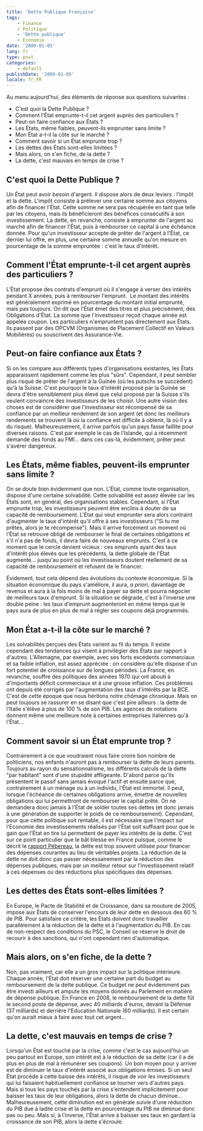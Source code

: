 ```yaml
---
title: 'Dette Publique Française'
tags:
    - Finance
    - Politique
    - 'Dette publique'
    - Economie
date: '2009-01-05'
lang: fr
type: post
categories:
    - default
publishDate: '2009-01-05'
locale: fr_FR
---
```


Au menu aujourd'hui, des éléments de réponse aux questions suivantes :

*   C'est quoi la Dette Publique ?
*   Comment l'État emprunte-t-il cet argent auprès des particuliers ?
*   Peut-on faire confiance aux États ?
*   Les États, même fiables, peuvent-ils emprunter sans limite ?
*   Mon État a-t-il la côte sur le marché ?
*   Comment savoir si un État emprunte trop ?
*   Les dettes des États sont-elles limitées ?
*   Mais alors, on s'en fiche, de la dette ?
*   La dette, c'est mauvais en temps de crise ?

<!-- more -->

## C'est quoi la Dette Publique ?

Un État peut avoir besoin d'argent. Il dispose alors de deux leviers : l'impôt et la dette. L'impôt consiste à prélever une certaine somme aux citoyens afin de financer l'État. Cette somme ne sera pas récupérée en tant que telle par les citoyens, mais ils bénéficieront des bénéfices consécutifs à son investissement. La dette, en revanche, consiste à emprunter de l'argent au marché afin de financer l'État, puis à rembourser ce capital à une échéance donnée. Pour qu'un investisseur accepte de prêter de l'argent à l'État, ce dernier lui offre, en plus, une certaine somme annuelle qu'on mesure en pourcentage de la somme empruntée : c'est le taux d'intérêt.

## Comment l'État emprunte-t-il cet argent auprès des particuliers ?

L'État propose des contrats d'emprunt où il s'engage à verser des intérêts pendant X années, puis à rembourser l'emprunt.  Le montant des intérêts est généralement exprimé en pourcentage du montant initial emprunté, mais pas toujours. On dit que l'État émet des titres et plus précisément, des Obligations d'État. La somme que l'investisseur reçoit chaque année est appelée coupon. Les particuliers n'empruntent pas directement aux États. Ils passent par des OPCVM (Organismes de Placement Collectif en Valeurs Mobilières) ou souscrivent des Assurance-Vie.

## Peut-on faire confiance aux États ?

Si on les compare aux différents types d'organisations existantes, les États apparaissent rapidement comme les plus "sûrs". Cependant, il peut sembler plus risqué de prêter de l'argent à la Guinée (où les putschs se succèdent) qu'à la Suisse. C'est pourquoi le taux d'intérêt proposé par la Guinée se devra d'être sensiblement plus élevé que celui proposé par la Suisse s'ils veulent convaincre des investisseurs de les choisir. Une autre vision des choses est de considérer que l'investisseur est récompensé de sa confiance par un meilleur rendement de son argent (et donc les meilleurs rendements se trouvent là où la confiance est difficile à obtenir, là où il y a du risque). Malheureusement, il arrive parfois qu'un pays fasse faillite pour diverses raisons. C'est par exemple le cas de l'Islande, qui a récemment demandé des fonds au FMI… dans ces cas-là, évidemment, prêter peut s'avérer dangereux.

## Les États, même fiables, peuvent-ils emprunter sans limite ?

On se doute bien évidemment que non. L'État, comme toute organisation, dispose d'une certaine solvabilité. Cette solvabilité est assez élevée car les États sont, en général, des organisations stables. Cependant, si l'État emprunte trop, les investisseurs peuvent être enclins à douter de sa capacité de remboursement. L'État qui veut emprunter sera alors contraint d'augmenter le taux d'intérêt qu'il offre à ses investisseurs ("Si tu me prêtes, alors je te récompense"). Mais il arrive forcément un moment où l'État se retrouve obligé de rembourser le final de certaines obligations et s'il n'a pas de fonds, il devra faire de nouveaux emprunts. C'est à ce moment que le cercle devient vicieux : ces emprunts ayant des taux d'intérêt plus élevés que les précédents, la dette globale de l'État augmente… jusqu'au point où les investisseurs doutent réellement de sa capacité de remboursement et refusent de le financer.

Évidement, tout cela dépend des évolutions du contexte économique. Si la situation économique du pays s'améliore, il aura, _a priori_, davantage de revenus et aura à la fois moins de mal à payer sa dette et pourra négocier de meilleurs taux d'emprunt. Si la situation se dégrade, c'est à l'inverse une double peine : les taux d'emprunt augmenteront en même temps que le pays aura de plus en plus de mal à régler ses coupons déjà programmés.

## Mon État a-t-il la côte sur le marché ?

Les solvabilités perçues des États varient au fil du temps. Il existe cependant des tendances qui visent à privilégier des États par rapport à d'autres. L'Allemagne, par exemple, avec ses forts excédents commerciaux et sa faible inflation, est assez appréciée : on considère qu'elle dispose d'un fort potentiel de croissance sur de longues périodes. La France, en revanche, souffre des politiques des années 1970 qui ont abouti à d'importants déficit commerciaux et à une grosse inflation. Ces problèmes ont depuis été corrigés par l'augmentation des taux d'intérêts par la BCE. C'est de cette époque que nous héritons notre chômage chronique. Mais on peut toujours se rassurer en se disant que c'est pire ailleurs : la dette de l'Italie s'élève à plus de 100 % de son PIB. Les agences de notations donnent même une meilleure note à certaines entreprises italiennes qu'à l'État…

## Comment savoir si un État emprunte trop ?

Contrairement à ce que voudraient nous faire croire bon nombre de politiciens, nos enfants n'auront pas à rembourser la dette de leurs parents. Toujours au rayon du sensationnalisme, les différents calculs de la dette "par habitant" sont d'une stupidité affligeante. D'abord parce qu'ils présentent le passif sans jamais évoqué l'actif et ensuite parce que, contrairement à un ménage ou à un individu, l'État est immortel. Il peut, lorsque l'échéance de certaines obligations arrive, émettre de nouvelles obligations qui lui permettront de rembourser le capital prêté. On ne demandera donc jamais à l'État de solder toutes ses dettes (et donc jamais à une génération de supporter le poids de ce remboursement). Cependant, pour que cette politique soit rentable, il est nécessaire que l'impact sur l'Economie des investissements réalisés par l'État soit suffisant pour que le gain que l'État en tire lui permettent de payer les intérêts de la dette. C'est sur ce point particulier que le bât blesse en France puisque, comme le décrit le [rapport Pébereau](http://fr.wikipedia.org/wiki/Rapport_P%C3%A9bereau_sur_la_dette_publique), la dette est trop souvent utilisée pour financer des dépenses courantes au lieu de véritables projets. La réduction de la dette ne doit donc pas passer nécessairement par la réduction des dépenses publiques, mais par un meilleur retour sur l'investissement relatif à ces dépenses ou des réductions plus spécifiques des dépenses.

## Les dettes des États sont-elles limitées ?

En Europe, le Pacte de Stabilité et de Croissance, dans sa mouture de 2005, impose aux États de conserver l'encours de leur dette en dessous des 60 % de PIB. Pour satisfaire ce critère, les États doivent donc travailler parallèlement à la réduction de la dette et à l'augmentation du PIB. En cas de non-respect des conditions du PSC, le Conseil se réserve le droit de recourir à des sanctions, qui n'ont cependant rien d'automatique.

## Mais alors, on s'en fiche, de la dette ?

Non, pas vraiment, car elle a un gros impact sur la politique intérieure. Chaque année, l'État doit réserver une certaine part du budget au remboursement de la dette publique. Ce budget ne peut évidemment pas être investi ailleurs et ampute les moyens donnés au Parlement en matière de dépense publique. En France en 2008, le remboursement de la dette fût le second poste de dépense, avec 40 milliards d'euros, devant la Défense (37 milliards) et derrière l'Education Nationale (60 milliards). Il est certain qu'on aurait mieux à faire avec tout cet argent…

## La dette, c'est mauvais en temps de crise ?

Lorsqu'un État est touché par la crise, comme c'est le cas aujourd'hui un peu partout en Europe, son intérêt est à la réduction de sa dette (car il a de plus en plus de mal à rémunérer ses coupons). Un bon moyen pour y arriver est de diminuer le taux d'intérêt associé aux obligations émises. Si un seul État procède à cette baisse des intérêts, il risque de voir les investisseurs qui lui faisaient habituellement confiance se tourner vers d'autres pays. Mais si tous les pays touchés par la crise s'entendent implicitement pour baisser les taux de leur obligations, alors la dette de chacun diminue… Malheureusement, cette diminution est en générale suivie d'une réduction du PIB due à ladite crise et la dette en pourcentage du PIB ne diminue donc pas ou peu. Mais si, à l'inverse, l'État arrive à baisser ses taux en gardant la croissance de son PIB, alors la dette s'écroule.